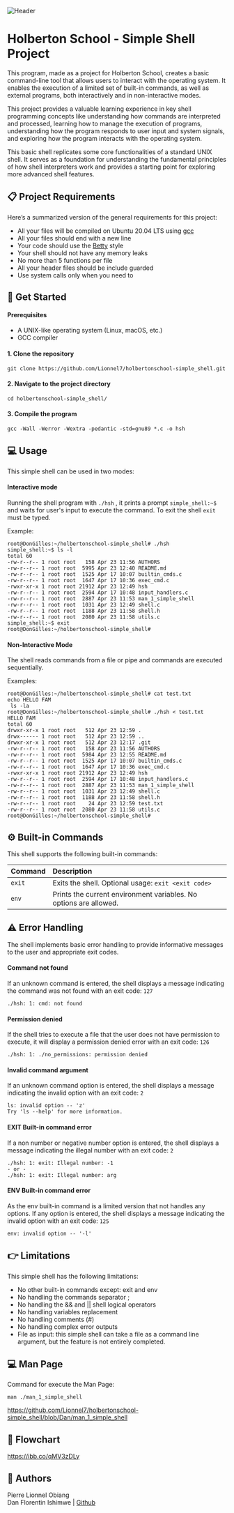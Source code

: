
![Header](https://raw.githubusercontent.com/Lionnel7/holbertonschool-simple_shell/refs/heads/Lionnel7/readme_header.jpg)

# Holberton School - Simple Shell Project

This program, made as a project for Holberton School, creates a basic command-line tool that allows users to interact with the operating system. It enables the execution of a limited set of built-in commands, as well as external programs, both interactively and in non-interactive modes.

This project provides a valuable learning experience in key shell programming concepts like understanding how commands are interpreted and processed, learning how to manage the execution of programs, understanding how the program responds to user input and system signals, and exploring how the program interacts with the operating system.

This basic shell replicates some core functionalities of a standard UNIX shell. It serves as a foundation for understanding the fundamental principles of how shell interpreters work and provides a starting point for exploring more advanced shell features.


## 📋 Project Requirements

Here’s a summarized version of the general requirements for this project:

- All your files will be compiled on Ubuntu 20.04 LTS using [gcc](https://gcc.gnu.org/install/)
- All your files should end with a new line
- Your code should use the [Betty](https://github.com/hs-hq/Betty) style
- Your shell should not have any memory leaks
- No more than 5 functions per file
- All your header files should be include guarded
- Use system calls only when you need to
## 🚀 Get Started

#### Prerequisites
- A UNIX-like operating system (Linux, macOS, etc.)
- GCC compiler

#### 1. Clone the repository
```
git clone https://github.com/Lionnel7/holbertonschool-simple_shell.git
```

#### 2. Navigate to the project directory
```
cd holbertonschool-simple_shell/
```

#### 3. Compile the program
```
gcc -Wall -Werror -Wextra -pedantic -std=gnu89 *.c -o hsh
```


## ‍💻 Usage

This simple shell can be used in two modes:

#### Interactive mode
Running the shell program with `./hsh` , it prints a prompt `simple_shell:~$` and waits for user's input to execute the command. To exit the shell `exit` must be typed.

Example:
```
root@DonGilles:~/holbertonschool-simple_shell# ./hsh
simple_shell:~$ ls -l
total 60
-rw-r--r-- 1 root root   158 Apr 23 11:56 AUTHORS
-rw-r--r-- 1 root root  5995 Apr 23 12:40 README.md
-rw-r--r-- 1 root root  1525 Apr 17 10:07 builtin_cmds.c
-rw-r--r-- 1 root root  1647 Apr 17 10:36 exec_cmd.c
-rwxr-xr-x 1 root root 21912 Apr 23 12:49 hsh
-rw-r--r-- 1 root root  2594 Apr 17 10:48 input_handlers.c
-rw-r--r-- 1 root root  2887 Apr 23 11:53 man_1_simple_shell
-rw-r--r-- 1 root root  1031 Apr 23 12:49 shell.c
-rw-r--r-- 1 root root  1188 Apr 23 11:58 shell.h
-rw-r--r-- 1 root root  2080 Apr 23 11:58 utils.c
simple_shell:~$ exit
root@DonGilles:~/holbertonschool-simple_shell#
```

#### Non-Interactive Mode
The shell reads commands from a file or pipe and commands are executed sequentially.

Examples:
```
root@DonGilles:~/holbertonschool-simple_shell# cat test.txt
echo HELLO FAM
 ls -la
root@DonGilles:~/holbertonschool-simple_shell# ./hsh < test.txt
HELLO FAM
total 60
drwxr-xr-x 1 root root   512 Apr 23 12:59 .
drwx------ 1 root root   512 Apr 23 12:59 ..
drwxr-xr-x 1 root root   512 Apr 23 12:17 .git
-rw-r--r-- 1 root root   158 Apr 23 11:56 AUTHORS
-rw-r--r-- 1 root root  5984 Apr 23 12:55 README.md
-rw-r--r-- 1 root root  1525 Apr 17 10:07 builtin_cmds.c
-rw-r--r-- 1 root root  1647 Apr 17 10:36 exec_cmd.c
-rwxr-xr-x 1 root root 21912 Apr 23 12:49 hsh
-rw-r--r-- 1 root root  2594 Apr 17 10:48 input_handlers.c
-rw-r--r-- 1 root root  2887 Apr 23 11:53 man_1_simple_shell
-rw-r--r-- 1 root root  1031 Apr 23 12:49 shell.c
-rw-r--r-- 1 root root  1188 Apr 23 11:58 shell.h
-rw-r--r-- 1 root root    24 Apr 23 12:59 test.txt
-rw-r--r-- 1 root root  2080 Apr 23 11:58 utils.c
root@DonGilles:~/holbertonschool-simple_shell#
```
## ⚙️ Built-in Commands

This shell supports the following built-in commands:

| Command | Description                |
| :-------- | :------------------------- |
| `exit` | Exits the shell. Optional usage: `exit <exit code>` |
| `env` | Prints the current environment variables. No options are allowed.|

## ⚠️ Error Handling

The shell implements basic error handling to provide informative messages to the user and appropriate exit codes.

#### Command not found
If an unknown command is entered, the shell displays a message indicating the command was not found with an exit code: `127`

```
./hsh: 1: cmd: not found
```
#### Permission denied
If the shell tries to execute a file that the user does not have permission to execute, it will display a permission denied error with an exit code: `126`

```
./hsh: 1: ./no_permissions: permission denied
```
#### Invalid command argument
If an unknown command option is entered, the shell displays a message indicating the invalid option with an exit code: `2`
```
ls: invalid option -- 'z'
Try 'ls --help' for more information.
```
#### EXIT Built-in command error
If a non number or negative number option is entered, the shell displays a message indicating the illegal number with an exit code: `2`
```
./hsh: 1: exit: Illegal number: -1
- or -
./hsh: 1: exit: Illegal number: arg
```
#### ENV Built-in command error
As the env built-in command is a limited version that not handles any options. If any option is entered, the shell displays a message indicating the invalid option with an exit code: `125`
```
env: invalid option -- '-l'
```

## 👉 Limitations
This simple shell has the following limitations:

- No other built-in commands except: exit and env
- No handling the commands separator ;
- No handling the && and || shell logical operators
- No handling variables replacement
- No handling comments (#)
- No handling complex error outputs
- File as input: this simple shell can take a file as a command line argument, but the feature is not entirely completed.
## 💻 Man Page

Command for execute the Man Page: 

```man ./man_1_simple_shell```

https://github.com/Lionnel7/holbertonschool-simple_shell/blob/Dan/man_1_simple_shell
## 🔁 Flowchart
https://ibb.co/qMV3zDLy

## 👥 Authors

Pierre Lionnel Obiang  
Dan Florentin Ishimwe | [Github](https://github.com/danish872)
